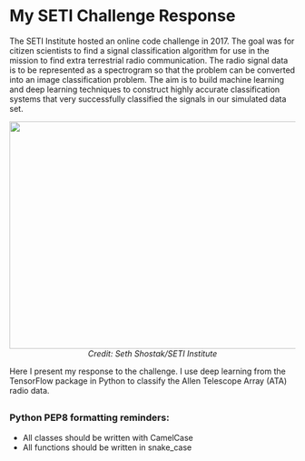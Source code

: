 # My SETI Challenge Response

The SETI Institute hosted an online code challenge in 2017. The goal was for citizen scientists to find a signal classification algorithm for use in the mission to find extra terrestrial radio communication. The radio signal data is to be represented as a spectrogram so that the problem can be converted into an image classification problem. The aim is to build machine learning and deep learning techniques to construct highly accurate classification systems that very successfully classified the signals in our simulated data set.

<p align="center">
  <img src="https://www.seti.org/media/yufjx1xe/ata-banner-link-2.jpg" width="1100" height="400"/>
  <br>
  <em>Credit: Seth Shostak/SETI Institute</em>
</p>


Here I present my response to the challenge. I use deep learning from the TensorFlow package in Python to classify the Allen Telescope Array (ATA) radio data.




##
### Python PEP8 formatting reminders:
 - All classes should be written with CamelCase
 - All functions should be written in snake_case
